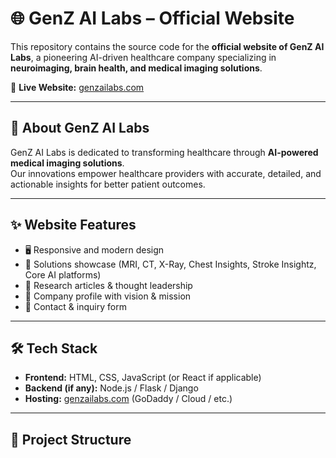 # 🌐 GenZ AI Labs – Official Website  

This repository contains the source code for the **official website of GenZ AI Labs**, a pioneering AI-driven healthcare company specializing in **neuroimaging, brain health, and medical imaging solutions**.  

🔗 **Live Website:** [genzailabs.com](https://genzailabs.com)  

---

## 🚀 About GenZ AI Labs  
GenZ AI Labs is dedicated to transforming healthcare through **AI-powered medical imaging solutions**.  
Our innovations empower healthcare providers with accurate, detailed, and actionable insights for better patient outcomes.  

---

## ✨ Website Features  
- 🖥️ Responsive and modern design  
- 🧠 Solutions showcase (MRI, CT, X-Ray, Chest Insights, Stroke Insightz, Core AI platforms)  
- 📄 Research articles & thought leadership  
- 👥 Company profile with vision & mission  
- 📩 Contact & inquiry form  

---

## 🛠️ Tech Stack  
- **Frontend:** HTML, CSS, JavaScript (or React if applicable)  
- **Backend (if any):** Node.js / Flask / Django  
- **Hosting:** [genzailabs.com](https://genzailabs.com) (GoDaddy / Cloud / etc.)  

---

## 📂 Project Structure  

